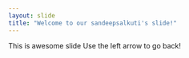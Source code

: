 ```yaml
---
layout: slide
title: "Welcome to our sandeepsalkuti's slide!"
---
```


This is awesome slide
Use the left arrow to go back!

